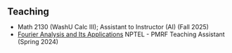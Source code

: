 <h1 id="teaching"></h1>

<h2 style="margin: 60px 0px 10px;">Teaching</h2>
<ul>

 <li>
  Math 2130 (WashU Calc III); Assistant to Instructor (AI) (Fall 2025)
 </li>
 <li>
   <a href="https://onlinecourses.nptel.ac.in/noc23_ma22/preview">Fourier Analysis and Its Applications</a> NPTEL - PMRF Teaching Assistant (Spring 2024)
  </li>
  
</ul>

